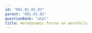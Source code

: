 ```yaml
---
id: "081.01.01.03"
parent: "081.01.01"
questionBank: "atpl"
title: Aerodynamic forces on aerofoils
---
```

